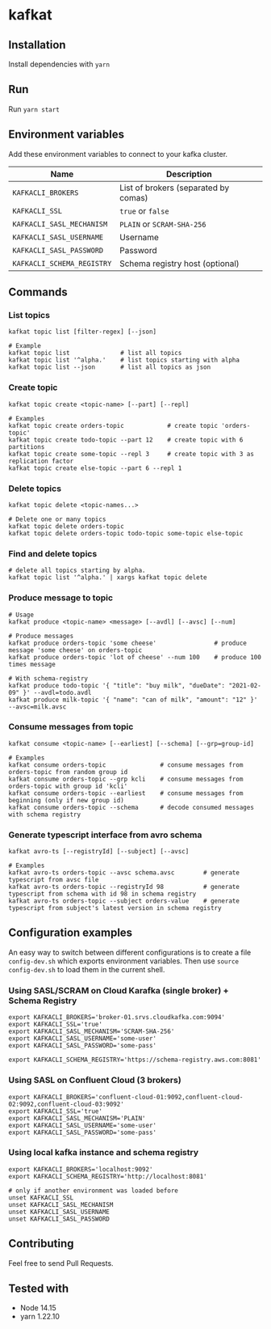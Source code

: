 # kafkat

## Installation

Install dependencies with `yarn`

## Run

Run `yarn start`

## Environment variables

Add these environment variables to connect to your kafka cluster.

Name | Description
--- | ---
`KAFKACLI_BROKERS` | List of brokers (separated by comas)
`KAFKACLI_SSL` | `true` or `false`
`KAFKACLI_SASL_MECHANISM` | `PLAIN` or `SCRAM-SHA-256`
`KAFKACLI_SASL_USERNAME` | Username
`KAFKACLI_SASL_PASSWORD` | Password
`KAFKACLI_SCHEMA_REGISTRY` | Schema registry host (optional)


## Commands

### List topics
```
kafkat topic list [filter-regex] [--json]

# Example
kafkat topic list              # list all topics
kafkat topic list '^alpha.'    # list topics starting with alpha
kafkat topic list --json       # list all topics as json
```

### Create topic
```
kafkat topic create <topic-name> [--part] [--repl]

# Examples
kafkat topic create orders-topic            # create topic 'orders-topic'
kafkat topic create todo-topic --part 12    # create topic with 6 partitions
kafkat topic create some-topic --repl 3     # create topic with 3 as replication factor
kafkat topic create else-topic --part 6 --repl 1
```

### Delete topics
```
kafkat topic delete <topic-names...>

# Delete one or many topics
kafkat topic delete orders-topic
kafkat topic delete orders-topic todo-topic some-topic else-topic
```

### Find and delete topics
```
# delete all topics starting by alpha.
kafkat topic list '^alpha.' | xargs kafkat topic delete
```

### Produce message to topic
```
# Usage
kafkat produce <topic-name> <message> [--avdl] [--avsc] [--num]

# Produce messages
kafkat produce orders-topic 'some cheese'                # produce message 'some cheese' on orders-topic
kafkat produce orders-topic 'lot of cheese' --num 100    # produce 100 times message

# With schema-registry
kafkat produce todo-topic '{ "title": "buy milk", "dueDate": "2021-02-09" }' --avdl=todo.avdl
kafkat produce milk-topic '{ "name": "can of milk", "amount": "12" }' --avsc=milk.avsc
```

### Consume messages from topic
```
kafkat consume <topic-name> [--earliest] [--schema] [--grp=group-id]

# Examples
kafkat consume orders-topic               # consume messages from orders-topic from random group id
kafkat consume orders-topic --grp kcli    # consume messages from orders-topic with group id 'kcli'
kafkat consume orders-topic --earliest    # consume messages from beginning (only if new group id)
kafkat consume orders-topic --schema      # decode consumed messages with schema registry
```

### Generate typescript interface from avro schema
```
kafkat avro-ts [--registryId] [--subject] [--avsc]

# Examples
kafkat avro-ts orders-topic --avsc schema.avsc        # generate typescript from avsc file
kafkat avro-ts orders-topic --registryId 98           # generate typescript from schema with id 98 in schema registry
kafkat avro-ts orders-topic --subject orders-value    # generate typescript from subject's latest version in schema registry

```

## Configuration examples

An easy way to switch between different configurations is to create a file `config-dev.sh` which exports environment variables. Then use `source config-dev.sh` to load them in the current shell.

### Using SASL/SCRAM on Cloud Karafka (single broker) + Schema Registry
```
export KAFKACLI_BROKERS='broker-01.srvs.cloudkafka.com:9094'
export KAFKACLI_SSL='true'
export KAFKACLI_SASL_MECHANISM='SCRAM-SHA-256'
export KAFKACLI_SASL_USERNAME='some-user'
export KAFKACLI_SASL_PASSWORD='some-pass'

export KAFKACLI_SCHEMA_REGISTRY='https://schema-registry.aws.com:8081'
```

### Using SASL on Confluent Cloud (3 brokers)
```
export KAFKACLI_BROKERS='confluent-cloud-01:9092,confluent-cloud-02:9092,confluent-cloud-03:9092'
export KAFKACLI_SSL='true'
export KAFKACLI_SASL_MECHANISM='PLAIN'
export KAFKACLI_SASL_USERNAME='some-user'
export KAFKACLI_SASL_PASSWORD='some-pass'
```

### Using local kafka instance and schema registry
```
export KAFKACLI_BROKERS='localhost:9092'
export KAFKACLI_SCHEMA_REGISTRY='http://localhost:8081'

# only if another environment was loaded before
unset KAFKACLI_SSL
unset KAFKACLI_SASL_MECHANISM
unset KAFKACLI_SASL_USERNAME
unset KAFKACLI_SASL_PASSWORD
```

## Contributing

Feel free to send Pull Requests.

## Tested with

- Node 14.15
- yarn 1.22.10